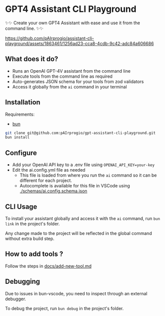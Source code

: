 # GPT4 Assistant CLI Playground

✨✨ Create your own GPT4 Assistant with ease and use it from the command line. ✨✨

https://github.com/pAIrprogio/assistant-cli-playground/assets/1863461/1256ad23-cca8-4cdb-9c42-adc84a606686

## What does it do?

- Runs an OpenAI GPT-4V assistant from the command line
- Execute tools from the command line as required
- Auto-generates JSON schema for your tools from zod validators
- Access it globally from the `ai` command in your terminal

## Installation

Requirements:

- [bun](https://bun.sh/)

```bash
git clone git@github.com:pAIrprogio/gpt-assistant-cli-playground.git
bun install
```

## Configure

- Add your OpenAI API key to a .env file using `OPENAI_API_KEY=your-key`
- Edit the ai.config.yml file as needed
  - This file is loaded from where you run the `ai` command so it can be different for each project.
  - Autocomplete is available for this file in VSCode using [./schemas/ai.config.schema.json](./schemas/ai.config.schema.json)

## CLI Usage

To install your assistant globally and access it with the `ai` command, run `bun link` in the project's folder.

Any change made to the project will be reflected in the global command without extra build step.

## How to add tools ?

Follow the steps in [docs/add-new-tool.md](docs/add-new-tool.md)

## Debugging

Due to issues in bun-vscode, you need to inspect through an external debugger.

To debug the project, run `bun debug` in the project's folder.
